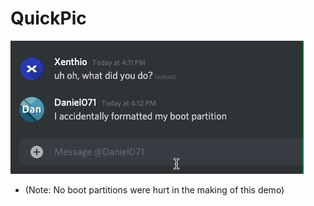 # QuickPic
![pic](https://github.com/Xenthio/QuickPic/raw/master/Assets/demo.png "bit-of-an-old-picture-but-you-get-the-point")
- (Note: No boot partitions were hurt in the making of this demo)
